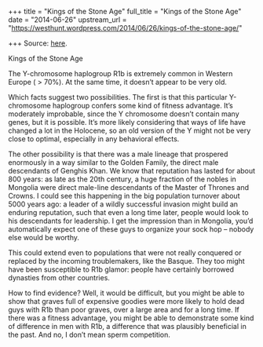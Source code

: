 +++
title = "Kings of the Stone Age"
full_title = "Kings of the Stone Age"
date = "2014-06-26"
upstream_url = "https://westhunt.wordpress.com/2014/06/26/kings-of-the-stone-age/"

+++
Source: [here](https://westhunt.wordpress.com/2014/06/26/kings-of-the-stone-age/).

Kings of the Stone Age

The Y-chromosome haplogroup R1b is extremely common in Western Europe (
\> 70%). At the same time, it doesn’t appear to be very old.

Which facts suggest two possibilities. The first is that this
particular Y-chromosome haplogroup confers some kind of fitness
advantage. It’s moderately improbable, since the Y chromosome doesn’t
contain many genes, but it is possible. It’s more likely considering
that ways of life have changed a lot in the Holocene, so an old version
of the Y might not be very close to optimal, especially in any
behavioral effects.

The other possibility is that there was a male lineage that prospered
enormously in a way similar to the Golden Family, the direct male
descendants of Genghis Khan. We know that reputation has lasted for
about 800 years: as late as the 20th century, a huge fraction of the
nobles in Mongolia were direct male-line descendants of the Master of
Thrones and Crowns. I could see this happening in the big population
turnover about 5000 years ago: a leader of a wildly successful invasion
might build an enduring reputation, such that even a long time later,
people would look to his descendants for leadership. I get the
impression than in Mongolia, you’d automatically expect one of these
guys to organize your sock hop – nobody else would be worthy.

This could extend even to populations that were not really conquered or
replaced by the incoming troublemakers, like the Basque. They too
might have been susceptible to R1b glamor: people have certainly
borrowed dynasties from other countries.

How to find evidence? Well, it would be difficult, but you might be able
to show that graves full of expensive goodies were more likely to hold
dead guys with R1b than poor graves, over a large area and for a long
time. If there was a fitness advantage, you might be able to
demonstrate some kind of difference in men with R1b, a difference that
was plausibly beneficial in the past. And no, I don’t mean sperm
competition.









